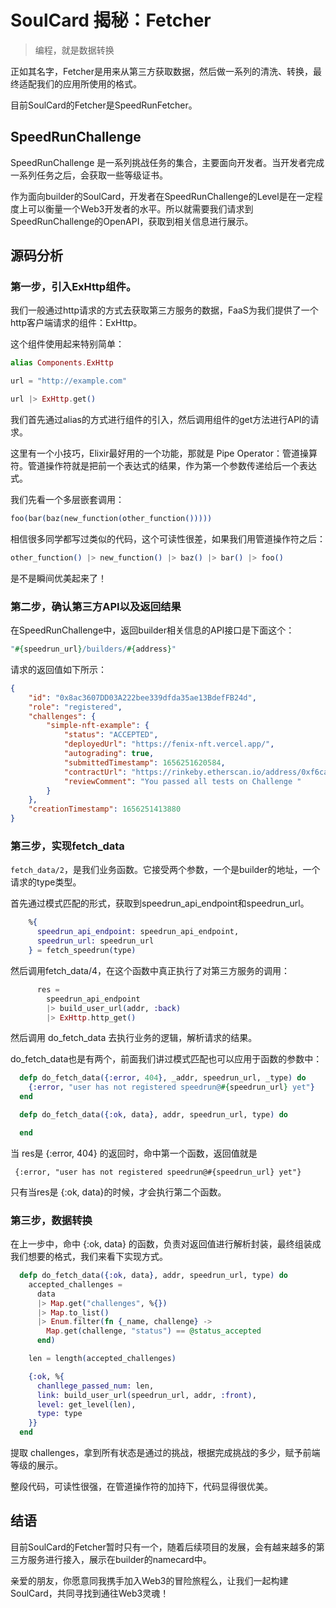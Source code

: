 # SoulCard 揭秘：Fetcher

> 编程，就是数据转换

正如其名字，Fetcher是用来从第三方获取数据，然后做一系列的清洗、转换，最终适配我们的应用所使用的格式。

目前SoulCard的Fetcher是SpeedRunFetcher。

## SpeedRunChallenge

SpeedRunChallenge 是一系列挑战任务的集合，主要面向开发者。当开发者完成一系列任务之后，会获取一些等级证书。

作为面向builder的SoulCard，开发者在SpeedRunChallenge的Level是在一定程度上可以衡量一个Web3开发者的水平。所以就需要我们请求到SpeedRunChallenge的OpenAPI，获取到相关信息进行展示。

## 源码分析

### 第一步，引入ExHttp组件。

我们一般通过http请求的方式去获取第三方服务的数据，FaaS为我们提供了一个http客户端请求的组件：ExHttp。

这个组件使用起来特别简单：

```elixir
alias Components.ExHttp

url = "http://example.com"

url |> ExHttp.get()
```

我们首先通过alias的方式进行组件的引入，然后调用组件的get方法进行API的请求。

这里有一个小技巧，Elixir最好用的一个功能，那就是 Pipe Operator：管道操算符。管道操作符就是把前一个表达式的结果，作为第一个参数传递给后一个表达式。

我们先看一个多层嵌套调用：

```elixir
foo(bar(baz(new_function(other_function()))))
```

相信很多同学都写过类似的代码，这个可读性很差，如果我们用管道操作符之后：

```elixir
other_function() |> new_function() |> baz() |> bar() |> foo()
```

是不是瞬间优美起来了！

### 第二步，确认第三方API以及返回结果

在SpeedRunChallenge中，返回builder相关信息的API接口是下面这个：

```elixir
"#{speedrun_url}/builders/#{address}"
```

请求的返回值如下所示：

```json
{
	"id": "0x8ac3607DD03A222bee339dfda35ae13BdefFB24d",
	"role": "registered",
	"challenges": {
		"simple-nft-example": {
			"status": "ACCEPTED",
			"deployedUrl": "https://fenix-nft.vercel.app/",
			"autograding": true,
			"submittedTimestamp": 1656251620584,
			"contractUrl": "https://rinkeby.etherscan.io/address/0xf6caf0ac13181c121f8f7f3739530706ffdcc834#code",
			"reviewComment": "You passed all tests on Challenge "
		}
	},
	"creationTimestamp": 1656251413880
}
```

### 第三步，实现fetch_data

`fetch_data/2`，是我们业务函数。它接受两个参数，一个是builder的地址，一个请求的type类型。

首先通过模式匹配的形式，获取到speedrun_api_endpoint和speedrun_url。

```elixir
    %{
      speedrun_api_endpoint: speedrun_api_endpoint,
      speedrun_url: speedrun_url
    } = fetch_speedrun(type)
```

然后调用fetch_data/4，在这个函数中真正执行了对第三方服务的调用：

```elixir
      res =
        speedrun_api_endpoint
        |> build_user_url(addr, :back)
        |> ExHttp.http_get()
```

然后调用 do_fetch_data 去执行业务的逻辑，解析请求的结果。

do_fetch_data也是有两个，前面我们讲过模式匹配也可以应用于函数的参数中：

```elixir
  defp do_fetch_data({:error, 404}, _addr, speedrun_url, _type) do
    {:error, "user has not registered speedrun@#{speedrun_url} yet"}
  end

  defp do_fetch_data({:ok, data}, addr, speedrun_url, type) do

  end
```

当 res是 {:error, 404} 的返回时，命中第一个函数，返回值就是

```
 {:error, "user has not registered speedrun@#{speedrun_url} yet"}
```

只有当res是 {:ok, data}的时候，才会执行第二个函数。

### 第三步，数据转换

在上一步中，命中 {:ok, data} 的函数，负责对返回值进行解析封装，最终组装成我们想要的格式，我们来看下实现方式。

```elixir
  defp do_fetch_data({:ok, data}, addr, speedrun_url, type) do
    accepted_challenges =
      data
      |> Map.get("challenges", %{})
      |> Map.to_list()
      |> Enum.filter(fn {_name, challenge} ->
        Map.get(challenge, "status") == @status_accepted
      end)

    len = length(accepted_challenges)

    {:ok, %{
      chanllege_passed_num: len,
      link: build_user_url(speedrun_url, addr, :front),
      level: get_level(len),
      type: type
    }}
  end
```

提取 challenges，拿到所有状态是通过的挑战，根据完成挑战的多少，赋予前端等级的展示。

整段代码，可读性很强，在管道操作符的加持下，代码显得很优美。

## 结语

目前SoulCard的Fetcher暂时只有一个，随着后续项目的发展，会有越来越多的第三方服务进行接入，展示在builder的namecard中。

亲爱的朋友，你愿意同我携手加入Web3的冒险旅程么，让我们一起构建SoulCard，共同寻找到通往Web3灵魂！
